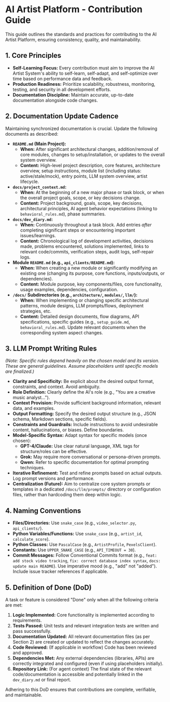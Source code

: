 # AI Artist Platform - Contribution Guide

This guide outlines the standards and practices for contributing to the AI Artist Platform, ensuring consistency, quality, and maintainability.

## 1. Core Principles

*   **Self-Learning Focus:** Every contribution must aim to improve the AI Artist System's ability to self-learn, self-adapt, and self-optimize over time based on performance data and feedback.
*   **Production Readiness:** Prioritize scalability, robustness, monitoring, testing, and security in all development efforts.
*   **Documentation Discipline:** Maintain accurate, up-to-date documentation alongside code changes.

## 2. Documentation Update Cadence

Maintaining synchronized documentation is crucial. Update the following documents as described:

*   **`README.md` (Main Project):**
    *   **When:** After significant architectural changes, addition/removal of core modules, changes to setup/installation, or updates to the overall system overview.
    *   **Content:** High-level project description, core features, architecture overview, setup instructions, module list (including status: active/stale/mock), entry points, LLM system overview, artist lifecycle.
*   **`docs/project_context.md`:**
    *   **When:** At the beginning of a new major phase or task block, or when the overall project goals, scope, or key decisions change.
    *   **Content:** Project background, goals, scope, key decisions, architectural principles, AI agent behavior expectations (linking to `behavioral_rules.md`), phase summaries.
*   **`docs/dev_diary.md`:**
    *   **When:** Continuously throughout a task block. Add entries *after* completing significant steps or encountering important issues/learnings.
    *   **Content:** Chronological log of development activities, decisions made, problems encountered, solutions implemented, links to relevant code/commits, verification steps, audit logs, self-repair logs.
*   **Module `README.md` (e.g., `api_clients/README.md`):**
    *   **When:** When creating a new module or significantly modifying an existing one (changing its purpose, core functions, inputs/outputs, or dependencies).
    *   **Content:** Module purpose, key components/files, core functionality, usage examples, dependencies, configuration.
*   **`/docs/` Subdirectories (e.g., `architecture/`, `modules/`, `llm/`):**
    *   **When:** When implementing or changing specific architectural patterns, module designs, LLM prompts/flows, deployment strategies, etc.
    *   **Content:** Detailed design documents, flow diagrams, API specifications, specific guides (e.g., `setup_guide.md`, `behavioral_rules.md`). Update relevant documents when the corresponding system aspect changes.

## 3. LLM Prompt Writing Rules

*(Note: Specific rules depend heavily on the chosen model and its version. These are general guidelines. Assume placeholders until specific models are finalized.)*

*   **Clarity and Specificity:** Be explicit about the desired output format, constraints, and context. Avoid ambiguity.
*   **Role Definition:** Clearly define the AI's role (e.g., "You are a creative music analyst...").
*   **Context Provision:** Provide sufficient background information, relevant data, and examples.
*   **Output Formatting:** Specify the desired output structure (e.g., JSON schema, Markdown sections, specific fields).
*   **Constraints and Guardrails:** Include instructions to avoid undesirable content, hallucinations, or biases. Define boundaries.
*   **Model-Specific Syntax:** Adapt syntax for specific models (once chosen):
    *   **GPT-4/Claude:** Use clear natural language, XML tags for structure/roles can be effective.
    *   **Grok:** May require more conversational or persona-driven prompts.
    *   **Qwen:** Refer to specific documentation for optimal prompting techniques.
*   **Iterative Refinement:** Test and refine prompts based on actual outputs. Log prompt versions and performance.
*   **Centralization (Future):** Aim to centralize core system prompts or templates in a dedicated `/docs/llm/prompts/` directory or configuration files, rather than hardcoding them deep within logic.

## 4. Naming Conventions

*   **Files/Directories:** Use `snake_case` (e.g., `video_selector.py`, `api_clients/`).
*   **Python Variables/Functions:** Use `snake_case` (e.g., `artist_id`, `calculate_score`).
*   **Python Classes:** Use `PascalCase` (e.g., `ArtistProfile`, `PexelsClient`).
*   **Constants:** Use `UPPER_SNAKE_CASE` (e.g., `API_TIMEOUT = 30`).
*   **Commit Messages:** Follow Conventional Commits format (e.g., `feat: add stock video tracking`, `fix: correct database index syntax`, `docs: update main README`). Use imperative mood (e.g., "add" not "added"). Include issue tracker references if applicable.

## 5. Definition of Done (DoD)

A task or feature is considered "Done" only when all the following criteria are met:

1.  **Logic Implemented:** Core functionality is implemented according to requirements.
2.  **Tests Passed:** Unit tests and relevant integration tests are written and pass successfully.
3.  **Documentation Updated:** All relevant documentation files (as per Section 2) are created or updated to reflect the changes accurately.
4.  **Code Reviewed:** (If applicable in workflow) Code has been reviewed and approved.
5.  **Dependencies Met:** Any external dependencies (libraries, APIs) are correctly integrated and configured (even if using placeholders initially).
6.  **Repository Link:** (For agent context) The final state of the relevant code/documentation is accessible and potentially linked in the `dev_diary.md` or final report.

Adhering to this DoD ensures that contributions are complete, verifiable, and maintainable.
